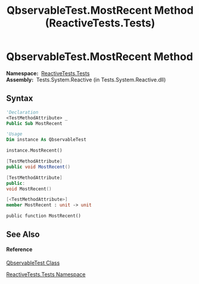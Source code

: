 ﻿---
title: QbservableTest.MostRecent Method  (ReactiveTests.Tests)
TOCTitle: MostRecent Method
ms:assetid: M:ReactiveTests.Tests.QbservableTest.MostRecent
ms:mtpsurl: https://msdn.microsoft.com/en-us/library/reactivetests.tests.qbservabletest.mostrecent(v=VS.103)
ms:contentKeyID: 36620406
ms.date: 06/28/2011
mtps_version: v=VS.103
f1_keywords:
- ReactiveTests.Tests.QbservableTest.MostRecent
dev_langs:
- CSharp
- JScript
- VB
- FSharp
- c++
---

# QbservableTest.MostRecent Method

**Namespace:**  [ReactiveTests.Tests](hh289046\(v=vs.103\).md)  
**Assembly:**  Tests.System.Reactive (in Tests.System.Reactive.dll)

## Syntax

``` vb
'Declaration
<TestMethodAttribute> _
Public Sub MostRecent
```

``` vb
'Usage
Dim instance As QbservableTest

instance.MostRecent()
```

``` csharp
[TestMethodAttribute]
public void MostRecent()
```

``` c++
[TestMethodAttribute]
public:
void MostRecent()
```

``` fsharp
[<TestMethodAttribute>]
member MostRecent : unit -> unit 
```

``` jscript
public function MostRecent()
```

## See Also

#### Reference

[QbservableTest Class](hh315250\(v=vs.103\).md)

[ReactiveTests.Tests Namespace](hh289046\(v=vs.103\).md)

